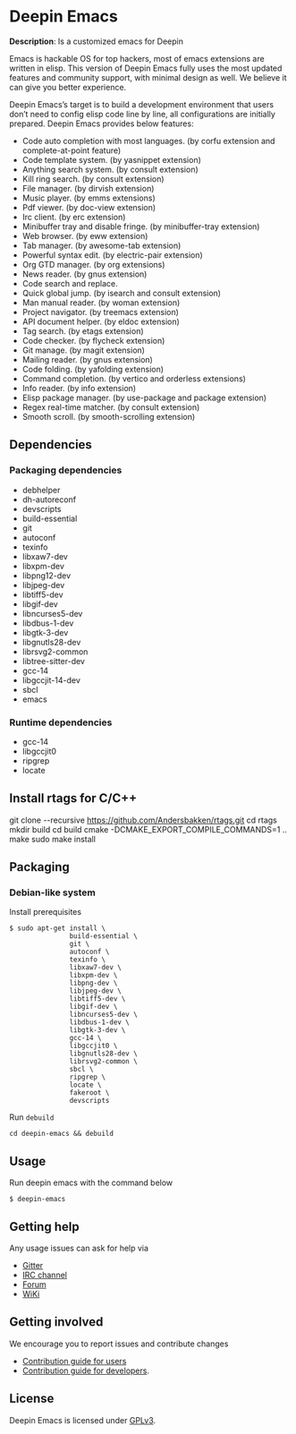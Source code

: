 # Deepin Emacs

**Description**: Is a customized emacs for Deepin

Emacs is hackable OS for top hackers, most of emacs extensions are
written in elisp. This version of Deepin Emacs fully uses the most
updated features and community support, with minimal design as
well. We believe it can give you better experience.

Deepin Emacs’s target is to build a development environment that users
don’t need to config elisp code line by line, all configurations are
initially prepared.  Deepin Emacs provides below features:

- Code auto completion with most languages. (by corfu extension and complete-at-point feature)
- Code template system. (by yasnippet extension)
- Anything search system. (by consult extension)
- Kill ring search. (by consult extension)
- File manager. (by dirvish extension)
- Music player. (by emms extensions)
- Pdf viewer. (by doc-view extension)
- Irc client. (by erc extension)
- Minibuffer tray and disable fringe. (by minibuffer-tray extension)
- Web browser. (by eww extension)
- Tab manager. (by awesome-tab extension)
- Powerful syntax edit. (by electric-pair extension)
- Org GTD manager. (by org extensions)
- News reader. (by gnus extension)
- Code search and replace.
- Quick global jump. (by isearch and consult extension)
- Man manual reader. (by woman extension)
- Project navigator. (by treemacs extension)
- API document helper. (by eldoc extension)
- Tag search. (by etags extension)
- Code checker. (by flycheck extension)
- Git manage. (by magit extension)
- Mailing reader. (by gnus extension)
- Code folding. (by yafolding extension)
- Command completion. (by vertico and orderless extensions)
- Info reader. (by info extension)
- Elisp package manager. (by use-package and package extension)
- Regex real-time matcher. (by consult extension)
- Smooth scroll. (by smooth-scrolling extension)

## Dependencies

### Packaging dependencies

 - debhelper
 - dh-autoreconf
 - devscripts
 - build-essential
 - git
 - autoconf
 - texinfo
 - libxaw7-dev
 - libxpm-dev
 - libpng12-dev
 - libjpeg-dev
 - libtiff5-dev
 - libgif-dev
 - libncurses5-dev
 - libdbus-1-dev
 - libgtk-3-dev
 - libgnutls28-dev
 - librsvg2-common
 - libtree-sitter-dev
 - gcc-14
 - libgccjit-14-dev
 - sbcl
 - emacs

### Runtime dependencies

 - gcc-14
 - libgccjit0
 - ripgrep
 - locate

## Install rtags for C/C++
git clone --recursive https://github.com/Andersbakken/rtags.git
cd rtags
mkdir build
cd build
cmake -DCMAKE_EXPORT_COMPILE_COMMANDS=1 ..
make
sudo make install

## Packaging

### Debian-like system

Install prerequisites
```
$ sudo apt-get install \
               build-essential \
               git \
               autoconf \
               texinfo \
               libxaw7-dev \
               libxpm-dev \
               libpng-dev \
               libjpeg-dev \
               libtiff5-dev \
               libgif-dev \
               libncurses5-dev \
               libdbus-1-dev \
               libgtk-3-dev \
               gcc-14 \
               libgccjit0 \
               libgnutls28-dev \
               librsvg2-common \
               sbcl \
               ripgrep \
               locate \
               fakeroot \
               devscripts
```

Run `debuild`
```
cd deepin-emacs && debuild 
```

## Usage

Run deepin emacs with the command below
```
$ deepin-emacs
```

## Getting help

Any usage issues can ask for help via

* [Gitter](https://gitter.im/orgs/linuxdeepin/rooms)
* [IRC channel](https://webchat.freenode.net/?channels=deepin)
* [Forum](https://bbs.deepin.org)
* [WiKi](http://wiki.deepin.org/)

## Getting involved

We encourage you to report issues and contribute changes

* [Contribution guide for users](http://wiki.deepin.org/index.php?title=Contribution_Guidelines_for_Users)
* [Contribution guide for developers](http://wiki.deepin.org/index.php?title=Contribution_Guidelines_for_Developers).

## License

Deepin Emacs is licensed under [GPLv3](LICENSE).
